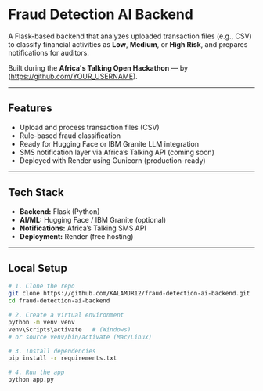 #  Fraud Detection AI Backend

A Flask-based backend that analyzes uploaded transaction files (e.g., CSV) to classify financial activities as **Low**, **Medium**, or **High Risk**, and prepares notifications for auditors.

Built during the **Africa's Talking Open Hackathon** — by (https://github.com/YOUR_USERNAME).

---

## Features
- Upload and process transaction files (CSV)
- Rule-based fraud classification
- Ready for Hugging Face or IBM Granite LLM integration
- SMS notification layer via Africa’s Talking API (coming soon)
- Deployed with Render using Gunicorn (production-ready)

---

##  Tech Stack
- **Backend:** Flask (Python)
- **AI/ML:** Hugging Face / IBM Granite (optional)
- **Notifications:** Africa’s Talking SMS API
- **Deployment:** Render (free hosting)

---

##  Local Setup

```bash
# 1. Clone the repo
git clone https://github.com/KALAMJR12/fraud-detection-ai-backend.git
cd fraud-detection-ai-backend

# 2. Create a virtual environment
python -m venv venv
venv\Scripts\activate   # (Windows)
# or source venv/bin/activate (Mac/Linux)

# 3. Install dependencies
pip install -r requirements.txt

# 4. Run the app
python app.py
 
